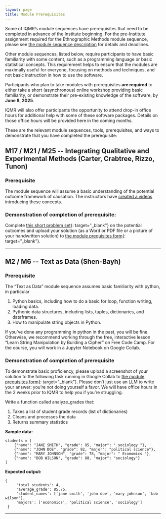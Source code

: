 ```yaml
---
layout: page
title: Module Prerequisites
---
```



Some of IQMR’s module sequences have prerequisites that need to be completed in advance of the Institute beginning. For the pre-Institute assignment required for the Ethnographic Methods module sequence, please see [the module sequence description](/modules/ethnography#preparation-required) for details and deadlines.

Other module sequences, listed below, require participants to have basic familiarity with some content, such as a programming language or basic statistical concepts. This requirement helps to ensure that the modules are maximally useful for everyone, focusing on methods and techniques, and not basic instruction in how to use the software.

Participants who plan to take modules with prerequisites **are required** to either take a short (asynchronous) online workshop providing basic familiarity, or demonstrate their pre-existing knowledge of the software, by **June 8, 2025**.

IQMR will also offer participants the opportunity to attend drop-in office hours for additional help with some of these software packages. Details on those office hours will be provided here in the coming months.

These are the relevant module sequences, tools, prerequisites, and ways to demonstrate that you have completed the prerequisite:

## M17 / M21 / M25 -- Integrating Qualitative and Experimental Methods (Carter, Crabtree, Rizzo, Tunon)

### Prerequisite 
The module sequence will assume a basic understanding of the potential outcome framework of causation. The instructors have <a href="https://www.dropbox.com/scl/fi/tpjar9wmndvasxynrttkc/potential_outcomes.mp4?rlkey=lzbfjcborlvb4b0bjnaa4ol2m&dl=0" target="_blank">created a videos</a> introducing these concepts.

### Demonstration of completion of prerequisite: 
Complete [this short problem set](/assets/documents/potential_outcomes_pset.pdf){: target="_blank"} on the potential outcomes and upload your solution (as a Word or PDF file or a picture of your handwritten solution) to [the module prequisites form](https://syracuseuniversity.qualtrics.com/jfe/form/SV_0MJlWiOmAowyjpY){: target="_blank"}.

---- 

## M2 / M6 -- Text as Data (Shen-Bayh)

### Prerequisite 
    
The “Text as Data” module sequence assumes basic familiarity with python, in particular
1.	Python basics, including how to do a basic for loop, function writing, loading data.
2.	Pythonic data structures, including lists, tuples, dictionaries, and dataframes.
3.	How to manipulate string objects in Python.

If you’ve done any programming in python in the past, you will be fine. Otherwise, we recommend working through the free, interactive lesson  “Learn String Manipulation by Building a Cipher” on Free Code Camp. For the course, you will work in a Jupyter Notebook on Google Collab. 


### Demonstration of completion of prerequisite
To demonstrate basic proficiency, please upload a screenshot of your solution to the following task running in Google Collab to [the module prequisites form](https://syracuseuniversity.qualtrics.com/jfe/form/SV_0MJlWiOmAowyjpY){: target="_blank"}. Please don’t just use an LLM to write your answer: you’re not doing yourself a favor. We will have office hours in the 2 weeks prior to IQMR to help you if you’re struggling.


Write a function called analyze_grades that:
1. Takes a list of student grade records (list of dictionaries)
2. Cleans and processes the data
3. Returns summary statistics
    
**Sample data:**

    students = [
        {"name": "JANE SMITH", "grade": 85, "major": " sociology "},
        {"name": "JOHN DOE", "grade": 92, "major": "political science"},
        {"name": "MARY JOHNSON", "grade": 78, "major": " Economics "},
        {"name": "BOB WILSON", "grade": 88, "major": "sociology"}
    ]
    

**Expected output:**
    
    {
         'total_students': 4,
         'average_grade': 85.75,
         'student_names': ['jane smith', 'john doe', 'mary johnson', 'bob wilson'],
         'majors': ['economics', 'political science', 'sociology']
     }
    

----


